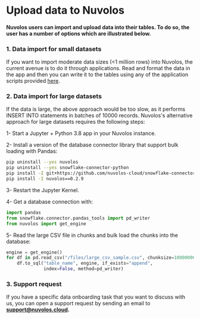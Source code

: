 # Upload data to Nuvolos

#### Nuvolos users can import and upload data into their tables. To do so, the user has a number of options which are illustrated below.

### **1. Data import for small datasets**

If you want to import moderate data sizes  \(&lt;1 million rows\) into Nuvolos, the current avenue is to do it through applications. Read and format the data in the app and then you can write it to the tables using any of the application scripts provided [here](small-data-upload-scripts.md). 

### **2. Data import for large datasets**

If the data is large,  the above approach would be too slow, as it performs INSERT INTO statements in batches of 10000 records. Nuvolos's alternative approach for large datasets requires the following steps:

1- Start a Jupyter + Python 3.8 app in your Nuvolos instance.

2- Install a version of the database connector library that support bulk loading with Pandas:

```bash
pip uninstall --yes nuvolos
pip uninstall --yes snowflake-connector-python
pip install -I git+https://github.com/nuvolos-cloud/snowflake-connector-python.git#egg=snowflake-connector-python[pandas]
pip install -I nuvolos==0.2.9
```

3- Restart the Jupyter Kernel.

4- Get a database connection with:

```python
import pandas
from snowflake.connector.pandas_tools import pd_writer
from nuvolos import get_engine
```

5- Read the large CSV file in chunks and bulk load the chunks into the database:

```python
engine = get_engine()
for df in pd.read_csv("/files/large_csv_sample.csv", chunksize=10000000):
    df.to_sql("table_name", engine, if_exists="append", 
              index=False, method=pd_writer)
```

### 3. Support request

If you have a specific data onboarding task that you want to discuss with us, you can open a support request by sending an email to **support@nuvolos.cloud.**


